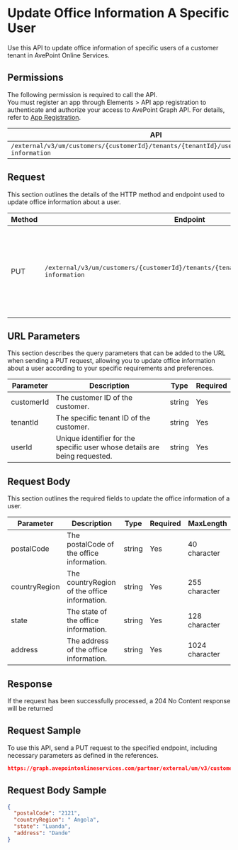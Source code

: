 # Update Office Information A Specific User

Use this API to update office information of specific users of a customer tenant in AvePoint Online Services. 

## Permissions

The following permission is required to call the API.  
You must register an app through Elements > API app registration to authenticate and authorize your access to AvePoint Graph API. For details, refer to [App Registration](https://cdn.avepoint.com/assets/apelements-webhelp/avepoint-elements-for-partners/index.htm#!Documents/appregistration.htm).

| API | Permission  |
|-----------|--------|
| `/external/v3/um/customers/{customerId}/tenants/{tenantId}/users/{userId}/office-information`|elements.um.user.readwrite.all|  

## Request

This section outlines the details of the HTTP method and endpoint used to update office information about a user.

| Method | Endpoint | Description |
|-----------|--------|------------|
| PUT | `/external/v3/um/customers/{customerId}/tenants/{tenantId}/users/{userId}/office-information` | Update office information about a user of a customer tenant in AvePoint Online Services.|

## URL Parameters

This section describes the query parameters that can be added to the URL when sending a PUT request, allowing you to update office information about a user according to your specific requirements and preferences.

| Parameter | Description | Type | Required |
| --- | --- | --- |---|
| customerId | The customer ID of the customer. | string | Yes |
| tenantId | The specific tenant ID of the customer. | string | Yes |
| userId | Unique identifier for the specific user whose details are being requested. | string | Yes |

## Request Body

This section outlines the required fields to update the office information of a user.

| Parameter | Description | Type | Required | MaxLength
| --- | --- | --- | --- | ---|
| postalCode | The postalCode of the office information. | string | Yes | 40 character |
| countryRegion | The countryRegion of the office information. | string | Yes | 255 character|
| state | The state of the office information. | string | Yes | 128 character|
| address | The address of the office information. | string | Yes | 1024 character|

## Response

If the request has been successfully processed, a 204 No Content response will be returned

## Request Sample

To use this API, send a PUT request to the specified endpoint, including necessary parameters as defined in the references. 

```json
https://graph.avepointonlineservices.com/partner/external/um/v3/customers/966f35cc-61f4-4070-819c-25cdbcf82a07/tenants/0c7715b3-bc2f-4c4c-a8a0-f3634dcfacec/users/7c18fd6f-fb26-4353-8dbd-5725fa9edc3f/office-information
```
## Request Body Sample

```json
{
  "postalCode": "2121",
  "countryRegion": " Angola",
  "state": "Luanda",
  "address": "Dande"
}
```